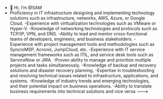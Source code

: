 - 👋 Hi, I’m @SAM
- Proficiency in IT infrastructure designing and implementing technology solutions such as infrastructure, networks, 
AWS, Azure, or Google Cloud.
-Experience with virttualization technologies such as VMware or Hyper-V.
-Knowledge of networking technologies and protocols such as TCP/IP, VPN, and DNS.
-Ability to lead and mentor cross-functional teams of developers, engineers, and business 
stakeholders.
-Experience with project management tools and methodologies such as SyncroMSP, Acronis, 
JumpCloud, etc.
-Experience with IT service management frameworks such as ITIL, and service desk tools such as 
ServiceNow or JIRA.
-Proven ability to manage and prioritize multiple projects and tasks simultaneously.
-Knowledge of backup and recovery solutions and disaster recovery planning.
-Expertise in troubleshooting and resolving technical issues related to infrastructure, applications, 
and systems.
-Knowledge of industry trends and emerging technologies, and their potential impact on business 
operations.
-Ability to translate business requirements into technical solutions and vice versa
--->
